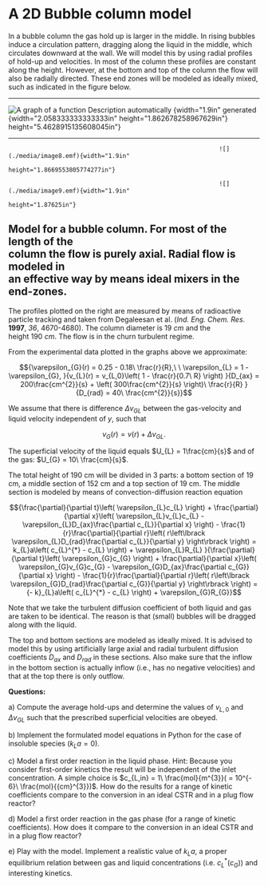 # A 2D Bubble column model

In a bubble column the gas hold up is larger in the middle. In rising
bubbles induce a circulation pattern, dragging along the liquid in the
middle, which circulates downward at the wall. We will model this by
using radial profiles of hold-up and velocities. In most of the column
these profiles are constant along the height. However, at the bottom and
top of the column the flow will also be radially directed. These end
zones will be modeled as ideally mixed, such as indicated in the figure
below.

  ----------------------------------------------------------------------------------------------------
  ![A graph of a function Description automatically            ![](./media/image7.emf){width="1.9in"
  generated](./media/image6.png){width="2.058333333333333in"   height="1.862678258967629in"}
  height="5.4628915135608045in"}                               
  ------------------------------------------------------------ ---------------------------------------
                                                               ![](./media/image8.emf){width="1.9in"
                                                               height="1.8669553805774277in"}

                                                               ![](./media/image9.emf){width="1.9in"
                                                               height="1.87625in"}

  Model for a bubble column. For most of the length of the     
  column the flow is purely axial. Radial flow is modeled in   
  an effective way by means ideal mixers in the end-zones.     
  ----------------------------------------------------------------------------------------------------

The profiles plotted on the right are measured by means of radioactive
particle tracking and taken from Degaleesan et al. (*Ind. Eng. Chem.
Res.* **1997**, *36*, 4670-4680). The column diameter is $19\ cm$ and
the height$\ 190\ cm$. The flow is in the churn turbulent regime.

From the experimental data plotted in the graphs above we approximate:

$${\varepsilon_{G}(r) = 0.25 - 0.18\ \frac{r}{R},\ \ \varepsilon_{L} = 1 - \varepsilon_{G},
}{v_{L}(r) = v_{L,0}\left( 1 - \frac{r}{0.7\ R} \right)
}{D_{ax} = 200\frac{cm^{2}}{s} + \left( 300\frac{cm^{2}}{s} \right)\ \frac{r}{R}
}{D_{rad} = 40\ \frac{cm^{2}}{s}}$$

We assume that there is difference $\Delta v_{GL}$ between the
gas-velocity and liquid velocity independent of $y$, such that

$$v_{G}(r) = v(r) + \Delta v_{GL}.$$

The superficial velocity of the liquid equals $U_{L} = 1\frac{cm}{s}$
and of the gas: $U_{G} = 10\ \frac{cm}{s}$.

The total height of 190 cm will be divided in 3 parts: a bottom section
of 19 cm, a middle section of 152 cm and a top section of 19 cm. The
middle section is modeled by means of convection-diffusion reaction
equation

$${\frac{\partial}{\partial t}\left( \varepsilon_{L}c_{L} \right) + \frac{\partial}{\partial x}\left( \varepsilon_{L}v_{L}c_{L} - \varepsilon_{L}D_{ax}\frac{\partial c_{L}}{\partial x} \right) - \frac{1}{r}\frac{\partial}{\partial r}\left( r\left\lbrack \varepsilon_{L}D_{rad}\frac{\partial c_{L}}{\partial y} \right\rbrack \right) = k_{L}a\left( c_{L}^{*} - c_{L} \right) + \varepsilon_{L}R_{L}
}{\frac{\partial}{\partial t}\left( \varepsilon_{G}c_{G} \right) + \frac{\partial}{\partial x}\left( \varepsilon_{G}v_{G}c_{G} - \varepsilon_{G}D_{ax}\frac{\partial c_{G}}{\partial x} \right) - \frac{1}{r}\frac{\partial}{\partial r}\left( r\left\lbrack \varepsilon_{G}D_{rad}\frac{\partial c_{G}}{\partial y} \right\rbrack \right) = {- k}_{L}a\left( c_{L}^{*} - c_{L} \right) + \varepsilon_{G}R_{G}}$$

Note that we take the turbulent diffusion coefficient of both liquid and
gas are taken to be identical. The reason is that (small) bubbles will
be dragged along with the liquid.

The top and bottom sections are modeled as ideally mixed. It is advised
to model this by using artificially large axial and radial turbulent
diffusion coefficients $D_{ax}$ and $D_{rad}$ in these sections. Also
make sure that the inflow in the bottom section is actually inflow
(i.e., has no negative velocities) and that at the top there is only
outflow.

**Questions:**

a)  Compute the average hold-ups and determine the values of $v_{L,0}$
    and $\Delta v_{GL}$ such that the prescribed superficial velocities
    are obeyed.

b)  Implement the formulated model equations in Python for the case of
    insoluble species ($k_{L}a = 0$).

c)  Model a first order reaction in the liquid phase. Hint: Because you
    consider first-order kinetics the result will be independent of the
    inlet concentration. A simple choice is
    $c_{L,in} = 1\ \frac{mol}{m^{3}}( = 10^{- 6}\ \frac{mol}{{cm}^{3}})$.
    How do the results for a range of kinetic coefficients compare to
    the conversion in an ideal CSTR and in a plug flow reactor?

d)  Model a first order reaction in the gas phase (for a range of
    kinetic coefficients). How does it compare to the conversion in an
    ideal CSTR and in a plug flow reactor?

e)  Play with the model. Implement a realistic value of $k_{L}a$, a
    proper equilibrium relation between gas and liquid concentrations
    (i.e. $c_{L}^{*}\left( c_{G} \right)$) and interesting kinetics.
